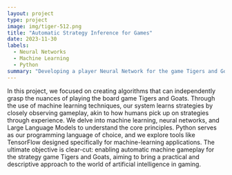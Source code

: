 ```yaml
---
layout: project
type: project
image: img/tiger-512.png
title: "Automatic Strategy Inference for Games"
date: 2023-11-30
labels:
  - Neural Networks
  - Machine Learning
  - Python
summary: "Developing a player Neural Network for the game Tigers and Goats using Tensorflow."
---
```


In this project, we focused on creating algorithms that can independently grasp the nuances of playing the board game Tigers and Goats. Through the use of machine learning techniques, our system learns strategies by closely observing gameplay, akin to how humans pick up on strategies through experience. We delve into machine learning, neural networks, and Large Language Models to understand the core principles. Python serves as our programming language of choice, and we explore tools like TensorFlow designed specifically for machine-learning applications. The ultimate objective is clear-cut: enabling automatic machine gameplay for the strategy game Tigers and Goats, aiming to bring a practical and descriptive approach to the world of artificial intelligence in gaming.
